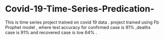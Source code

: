 # Covid-19-Time-Series-Predication-
This is time series project trained on covid 19 data . project trained using Fb Prophet model , 
where test accuracy for confirmed case is 91% ,deaths case is 91% and recovered case is low 64% .
